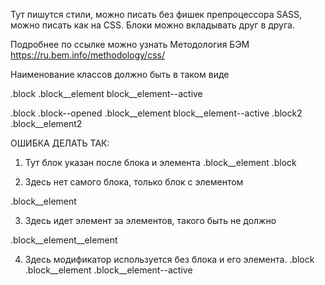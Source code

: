Тут пишутся стили, можно писать без фишек препроцессора SASS, можно писать как на CSS.
Блоки можно вкладывать друг в друга.

Подробнее по ссылке можно узнать Методология БЭМ
<a href="https://ru.bem.info/methodology/css/">https://ru.bem.info/methodology/css/</a>

Наименование классов должно быть в таком виде

.block
.block__element block__element--active

.block .block--opened
.block__element block__element--active
.block2
.block__element2

ОШИБКА ДЕЛАТЬ ТАК:

1) Тут блок указан после блока и элемента
.block__element
.block

2) Здесь нет самого блока, только блок с элементом

.block__element

3) Здесь идет элемент за элементов, такого быть не должно

.block__element__element

4) Здесь модификатор используется без блока и его элемента.
.block
.block__element
.block__element--active
